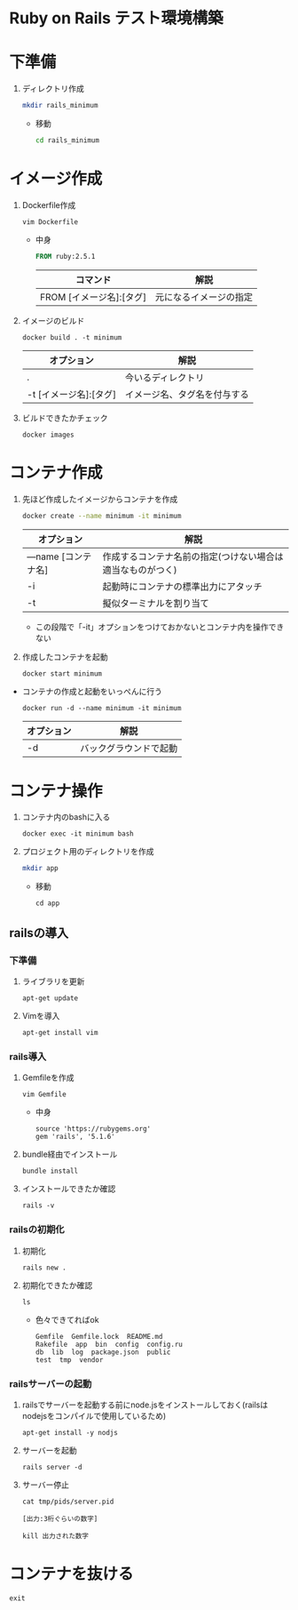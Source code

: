 # Ruby on Rails テスト環境構築

# 下準備

1. ディレクトリ作成

   ```bash
   mkdir rails_minimum
   ```

   - 移動

     ```bash
     cd rails_minimum
     ```

# イメージ作成

1. Dockerfile作成

   ```
   vim Dockerfile
   ```

   - 中身

     ```dockerfile
     FROM ruby:2.5.1
     ```

     | コマンド                 | 解説                   |
     | ------------------------ | ---------------------- |
     | FROM [イメージ名]:[タグ] | 元になるイメージの指定 |

3. イメージのビルド

   ```
   docker build . -t minimum
   ```

   | オプション             | 解説                         |
   | ---------------------- | ---------------------------- |
   | .                      | 今いるディレクトリ           |
   | -t [イメージ名]:[タグ] | イメージ名、タグ名を付与する |

4. ビルドできたかチェック

   ```
   docker images
   ```

   

# コンテナ作成

1. 先ほど作成したイメージからコンテナを作成

   ```bash
   docker create --name minimum -it minimum
   ```

   | オプション         | 解説                                                       |
   | ------------------ | ---------------------------------------------------------- |
   | —name [コンテナ名] | 作成するコンテナ名前の指定(つけない場合は適当なものがつく) |
   | -i                 | 起動時にコンテナの標準出力にアタッチ                       |
   | -t                 | 擬似ターミナルを割り当て                                   |

   - この段階で「-it」オプションをつけておかないとコンテナ内を操作できない

2. 作成したコンテナを起動

   ```
   docker start minimum
   ```

- コンテナの作成と起動をいっぺんに行う

  ```
  docker run -d --name minimum -it minimum
  ```

  | オプション | 解説                   |
  | ---------- | ---------------------- |
  | -d         | バックグラウンドで起動 |

  

# コンテナ操作

1. コンテナ内のbashに入る

   ```
   docker exec -it minimum bash
   ```

2. プロジェクト用のディレクトリを作成

   ```bash
   mkdir app
   ```

   - 移動

     ```
     cd app
     ```

## railsの導入

### 下準備

1. ライブラリを更新

   ```
   apt-get update
   ```

2. Vimを導入

   ```
   apt-get install vim
   ```
   
   

### rails導入

1. Gemfileを作成

   ```
   vim Gemfile
   ```
   
   - 中身
   
     ```
     source 'https://rubygems.org'
     gem 'rails', '5.1.6'
     ```
2. bundle経由でインストール

   ```
   bundle install
   ```
   
3. インストールできたか確認

   ```
   rails -v
   ```
   
### railsの初期化

1. 初期化

   ```
   rails new .
   ```

2. 初期化できたか確認

     ```
     ls
     ```
     
     - 色々できてればok
     
       ```
       Gemfile  Gemfile.lock  README.md
       Rakefile  app  bin  config  config.ru
       db  lib  log  package.json  public 
       test  tmp  vendor
       ```
   
### railsサーバーの起動

1. railsでサーバーを起動する前にnode.jsをインストールしておく(railsはnodejsをコンパイルで使用しているため)

   ```
   apt-get install -y nodjs
   ```
   
2. サーバーを起動

   ```
   rails server -d
   ```

3. サーバー停止

   ```
   cat tmp/pids/server.pid
   
   [出力:3桁ぐらいの数字]
   
   kill 出力された数字
   ```
   

# コンテナを抜ける

```
exit
```
